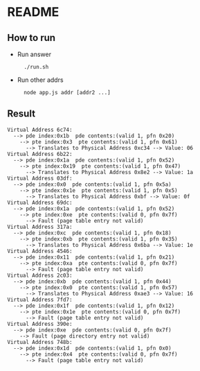 # README

## How to run

* Run answer
    
        ./run.sh
        
* Run other addrs

        node app.js addr [addr2 ...]

## Result

    Virtual Address 6c74:
	  --> pde index:0x1b  pde contents:(valid 1, pfn 0x20)
	    --> pte index:0x3  pte contents:(valid 1, pfn 0x61)
	      --> Translates to Physical Address 0xc34 --> Value: 06
	Virtual Address 6b22:
	  --> pde index:0x1a  pde contents:(valid 1, pfn 0x52)
	    --> pte index:0x19  pte contents:(valid 1, pfn 0x47)
	      --> Translates to Physical Address 0x8e2 --> Value: 1a
	Virtual Address 03df:
	  --> pde index:0x0  pde contents:(valid 1, pfn 0x5a)
	    --> pte index:0x1e  pte contents:(valid 1, pfn 0x5)
	      --> Translates to Physical Address 0xbf --> Value: 0f
	Virtual Address 69dc:
	  --> pde index:0x1a  pde contents:(valid 1, pfn 0x52)
	    --> pte index:0xe  pte contents:(valid 0, pfn 0x7f)
	      --> Fault (page table entry not valid)
	Virtual Address 317a:
	  --> pde index:0xc  pde contents:(valid 1, pfn 0x18)
	    --> pte index:0xb  pte contents:(valid 1, pfn 0x35)
	      --> Translates to Physical Address 0x6ba --> Value: 1e
	Virtual Address 4546:
	  --> pde index:0x11  pde contents:(valid 1, pfn 0x21)
	    --> pte index:0xa  pte contents:(valid 0, pfn 0x7f)
	      --> Fault (page table entry not valid)
	Virtual Address 2c03:
	  --> pde index:0xb  pde contents:(valid 1, pfn 0x44)
	    --> pte index:0x0  pte contents:(valid 1, pfn 0x57)
	      --> Translates to Physical Address 0xae3 --> Value: 16
	Virtual Address 7fd7:
	  --> pde index:0x1f  pde contents:(valid 1, pfn 0x12)
	    --> pte index:0x1e  pte contents:(valid 0, pfn 0x7f)
	      --> Fault (page table entry not valid)
	Virtual Address 390e:
	  --> pde index:0xe  pde contents:(valid 0, pfn 0x7f)
	    --> Fault (page directory entry not valid)
	Virtual Address 748b:
	  --> pde index:0x1d  pde contents:(valid 1, pfn 0x0)
	    --> pte index:0x4  pte contents:(valid 0, pfn 0x7f)
	      --> Fault (page table entry not valid)